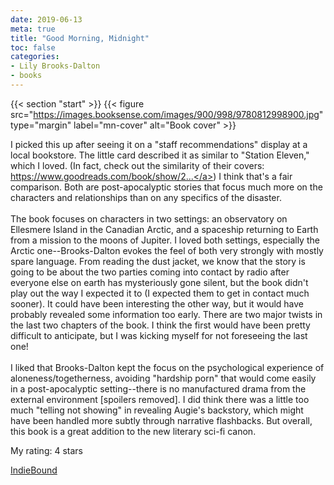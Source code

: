 ```yaml
---
date: 2019-06-13
meta: true
title: "Good Morning, Midnight"
toc: false
categories:
- Lily Brooks-Dalton
- books
---
```


{{< section "start" >}}
{{< figure src="https://images.booksense.com/images/900/998/9780812998900.jpg" type="margin" label="mn-cover" alt="Book cover" >}}

I picked this up after seeing it on a "staff recommendations" display at a local bookstore. The little card described it as similar to "Station Eleven," which I loved. (In fact, check out the similarity of their covers: <a target="_blank" href="https://www.goodreads.com/book/show/20170404-station-eleven" rel="nofollow noopener">https://www.goodreads.com/book/show/2...</a>) I think that's a fair comparison. Both are post-apocalyptic stories that focus much more on the characters and relationships than on any specifics of the disaster. <br /><br />The book focuses on characters in two settings: an observatory on Ellesmere Island in the Canadian Arctic, and a spaceship returning to Earth from a mission to the moons of Jupiter. I loved both settings, especially the Arctic one--Brooks-Dalton evokes the feel of both very strongly with mostly spare language. From reading the dust jacket, we know that the story is going to be about the two parties coming into contact by radio after everyone else on earth has mysteriously gone silent, but the book didn't play out the way I expected it to (I expected them to get in contact much sooner). It could have been interesting the other way, but it would have probably revealed some information too early. There are two major twists in the last two chapters of the book. I think the first would have been pretty difficult to anticipate, but I was kicking myself for not foreseeing the last one!<br /><br />I liked that Brooks-Dalton kept the focus on the psychological experience of aloneness/togetherness, avoiding "hardship porn" that would come easily in a post-apocalyptic setting--there is no manufactured drama from the external environment [spoilers removed]. I did think there was a little too much "telling not showing" in revealing Augie's backstory, which might have been handled more subtly through narrative flashbacks. But overall, this book is a great addition to the new literary sci-fi canon.

My rating: 4 stars  

[IndieBound](https://www.indiebound.org/book/9780812998900)

